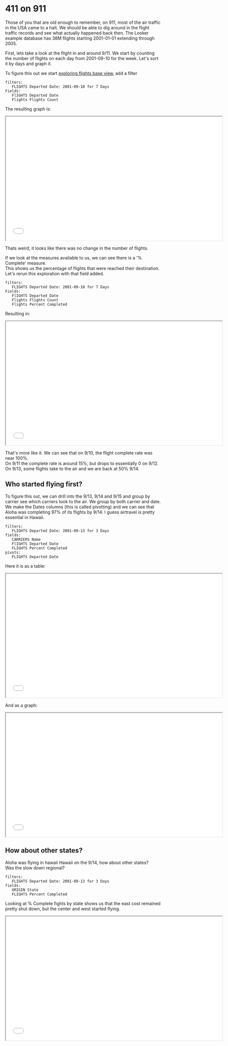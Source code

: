# 411 on 911

Those of you that are old enough to remember, on 911, most of the air traffic in the USA 
came to a halt.  We should be able to dig around in the flight traffic records 
and see what actually happened back then.  The Looker example database has 38M flights 
starting 2001-01-01 extending through 2005. 

First, lets take a look at the flight in and around 9/11.  We start by counting the 
number of flights on each day from 2001-09-10 for the week.  Let's sort it by days and graph it.

To figure this out we start [exploring flights base view](explore/faa/flights), add a 
filter 

    filters:
       FLIGHTS Departed Date: 2001-09-10 for 7 Days
    Fields:
       FlIGHTS Departed Date
       Flights Flights Count

The resulting graph is:
 
<iframe height=400 width=700 src='/embed/private/faa/flights?show=data,fields&vis=%7B%22type%22:%22looker_column%22%7D&f%5Bflights.depart_date%5D=2001-09-10+for+7+days&fields=flights.depart_date,flights.count&sorts=flights.depart_date'>
</iframe>
 
Thats weird, it looks like there was no change in the number of flights.  
 
If we look at the measures available to us, we can see there is a '% Complete' measure.  
This shows us the percentage of flights that were reached their destination.  Let's rerun this 
exploration with that field added.

    filters:
       FLIGHTS Departed Date: 2001-09-10 for 7 Days
    Fields:
       FlIGHTS Departed Date
       Flights Flights Count
       Flights Percent Completed
 
Resulting in: 
 
<iframe height=400 width=700 src='/embed/private/faa/flights?show=vis,data,fields&vis=%7B"type":"looker_column","show_null_labels":false%7D&f%5Bflights.depart_date%5D=2001-09-10+for+7+days&fields=flights.depart_date,flights.count,flights.percent_complete&sorts=flights.depart_date'>
</iframe>
 
That's more like it.  We can see that on 9/10, the flight complete rate was near 100%.  
On 9/11 the complete rate is around 15%, but drops to essentially 0 on 9/12.  
On 9/13, some flights take to the air and we are back at 50% 9/14.
 
## Who started flying first?
 
To figure this out, we can drill into the 9/13, 9/14 and 9/15 and group by carrier 
see which carriers took to the air.  We group by both carrier and date.  We make the 
Dates columns (this is called pivotting) and we can see that Aloha was completing 97% of 
its flights by 9/14.  I guess airtravel is pretty essential in Hawaii.

    filters:
       FLIGHTS Departed Date: 2001-09-13 for 3 Days
    fields:
       CARRIERS Name
       FlIGHTS Departed Date
       FLIGHTS Percent Completed
    pivots:
       FLIGHTS Departed Date
       
Here it is as a table:
 
<iframe height=400 width=700 src='/embed/private/faa/flights?show=vis,data,fields&vis=%7B"type":"table","show_null_labels":false%7D&f%5Bflights.depart_date%5D=2001-09-13+for+3+days&fields=flights.depart_date,carriers.name,flights.percent_complete&sorts=flights.depart_date&pivots=flights.depart_date'>
</iframe>

And as a graph:
 
<iframe height=400 width=700 src='/embed/private/faa/flights?show=vis,data,fields&vis=%7B"type":"looker_column","show_null_labels":false%7D&f%5Bflights.depart_date%5D=2001-09-13+for+3+days&fields=flights.depart_date,carriers.name,flights.percent_complete&sorts=flights.depart_date&pivots=flights.depart_date'>
</iframe>

 
## How about other states?
 
Aloha was flying in hawaii Hawaii on the 9/14, how about other states?    
Was the slow down regional?  

    filters:
       FLIGHTS Departed Date: 2001-09-13 for 3 Days
    fields:
       ORIGIN State
       FLIGHTS Percent Completed

Looking at % Complete fights by state shows 
us that the east cost remained pretty shut down, but the center and west started flying.
 
<iframe height=400 width=700 src='/embed/private/faa/flights?show=vis,data,fields&vis=%7B"type":"looker_geo_choropleth","show_null_labels":false,"quantize_colors":false%7D&f%5Bflights.depart_date%5D=2001-09-13+for+3+days&fields=origin.state,flights.percent_complete&sorts=flights.percent_complete+desc'>
</iframe>



 

